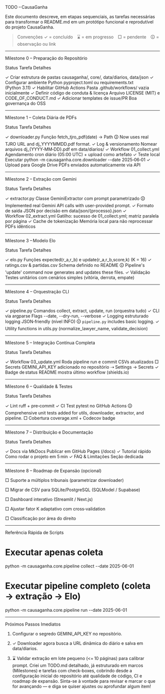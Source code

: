 TODO – CausaGanha

Este documento descreve, em etapas sequenciais, as tarefas necessárias para transformar o README.md em um protótipo funcional e reprodutível do projeto CausaGanha.

> Convenções
✓ = concluído ⌛ = em progresso □ = pendente 🛈 = observação ou link




---

Milestone 0 – Preparação do Repositório

Status	Tarefa	Detalhes

✓	Criar estrutura de pastas	causaganha/, core/, data/diarios, data/json
✓	Configurar ambiente Python	pyproject.toml ou requirements.txt (Python 3.11)
✓	Habilitar GitHub Actions	Pasta .github/workflows/ vazia inicialmente
✓	Definir código de conduta & licença	Arquivo LICENSE (MIT) e CODE_OF_CONDUCT.md
✓	Adicionar templates de issue/PR	Boa governança do OSS



---

Milestone 1 – Coleta Diária de PDFs

Status	Tarefa	Detalhes

✓	downloader.py	Função fetch_tjro_pdf(date) → Path
🛈	Now uses real TJRO URL and dj_YYYYMMDD.pdf format.
✓	Log & versionamento	Nomear arquivos dj_{YYYY‑MM‑DD}.pdf em data/diarios/
✓	Workflow 01_collect.yml	Agendamento cron diário (05:00 UTC) + upload como artefato
✓	Teste local	Executar python -m causaganha.core.downloader --date 2025‑06‑01
✓	Upload para Google Drive     PDFs enviados automaticamente via API



---

Milestone 2 – Extração com Gemini

Status	Tarefa	Detalhes

✓	extractor.py	Classe GeminiExtractor com prompt parametrizado
🛈	Implemented real Gemini API calls with user-provided prompt.
✓	Formato de saída	JSON por decisão em data/json/{processo}.json
✓	Workflow 02_extract.yml	Gatilho: sucesso de 01_collect.yml; matriz paralela por página
✓	Cache de tokenização	Memória local para não reprocessar PDFs idênticos



---

Milestone 3 – Modelo Elo

Status	Tarefa	Detalhes

✓	elo.py	Funções expected(r_a,r_b) e update(r_a,r_b,score,k) (K = 16)
✓	ratings.csv & partidas.csv	Schema definido no README
🛈	Pipeline's 'update' command now generates and updates these files.
✓	Validação	Testes unitários com cenários simples (vitória, derrota, empate)



---

Milestone 4 – Orquestração CLI

Status	Tarefa	Detalhes

✓	pipeline.py	Comandos collect, extract, update, run (orquestra tudo)
✓	CLI via argparse	Flags --date, --dry-run, --verbose
✓	Logging estruturado	logging JSON‑friendly (nível INFO)
🛈	`pipeline.py` includes basic logging.
✓	Utility functions in utils.py (normalize_lawyer_name, validate_decision)



---

Milestone 5 – Integração Contínua Completa

Status	Tarefa	Detalhes

✓	Workflow 03_update.yml	Roda pipeline run e commit CSVs atualizados
□	Secrets	GEMINI_API_KEY adicionado no repositório ⇢ Settings → Secrets
✓	Badge de status	README mostra último workflow (shields.io)



---

Milestone 6 – Qualidade & Testes

Status	Tarefa	Detalhes

✓	Lint	ruff + pre‑commit
✓	CI Test	pytest no GitHub Actions
🛈	Comprehensive unit tests added for utils, downloader, extractor, and pipeline.
□	Cobertura	coverage.xml + Codecov badge



---

Milestone 7 – Distribuição e Documentação

Status	Tarefa	Detalhes

✓	Docs via MkDocs	Publicar em GitHub Pages (/docs)
✓	Tutorial rápido	Como rodar o projeto em 5 min
✓	FAQ & Limitações	Seção dedicada



---

Milestone 8 – Roadmap de Expansão (opcional)

□ Suporte a múltiplos tribunais (parametrizar downloader)

□ Migrar de CSV para SQLite/PostgreSQL (SQLModel / Supabase)

□ Dashboard interativo (Streamlit / Next.js)

□ Ajustar fator K adaptativo com cross‑validation

□ Classificação por área do direito



---

Referência Rápida de Scripts

# Executar apenas coleta
python -m causaganha.core.pipeline collect --date 2025-06-01

# Executar pipeline completo (coleta → extração → Elo)
python -m causaganha.core.pipeline run --date 2025-06-01


---

Próximos Passos Imediatos

1. Configurar o segredo GEMINI_API_KEY no repositório.

2. ✓ Downloader agora busca a URL dinâmica do diário e salva em data/diarios.

3. ⌛ Validar extração em lote pequeno (<= 10 páginas) para calibrar prompt.
Criei um TODO.md detalhado, já estruturado em marcos (Milestones) e tarefas com check-boxes, cobrindo desde a configuração inicial do repositório até qualidade de código, CI e roadmap de expansão. Sinta-se à vontade para revisar e marcar o que for avançando — e diga se quiser ajustes ou aprofundar algum item!

